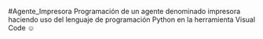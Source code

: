 #Agente_Impresora
Programación de un agente denominado impresora haciendo uso del lenguaje de programación Python en la herramienta Visual Code ☺
